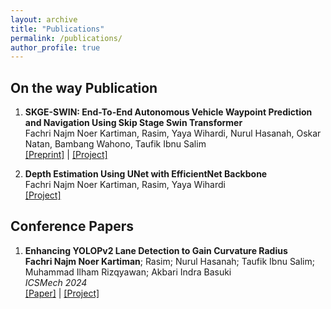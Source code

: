 ```yaml
---
layout: archive
title: "Publications"
permalink: /publications/
author_profile: true
---
```


## On the way Publication

1. <b>SKGE-SWIN: End-To-End Autonomous Vehicle Waypoint Prediction and Navigation Using Skip Stage Swin Transformer</b> <br>
   Fachri Najm Noer Kartiman, 
        Rasim,
        Yaya Wihardi,
        Nurul Hasanah,
        Oskar Natan,
        Bambang Wahono,
        Taufik Ibnu Salim
   <br>[[Preprint]](https://arxiv.org/abs/2508.20762) | [[Project]](https://github.com/fachrinnk4869/end-to-end-self-driving)

1. <b>Depth Estimation Using UNet with EfficientNet Backbone</b> <br>
   Fachri Najm Noer Kartiman, 
        Rasim,
        Yaya Wihardi
   <br>[[Project]](https://github.com/fachrinnk4869/effUnetDepthEstimation)

## Conference Papers

1. <b>Enhancing YOLOPv2 Lane Detection to Gain Curvature Radius</b> <br>
   <b>Fachri Najm Noer Kartiman</b>; Rasim; Nurul Hasanah; Taufik Ibnu Salim; Muhammad Ilham Rizqyawan; Akbari Indra Basuki
   <br><i>ICSMech 2024</i>
   <br>[[Paper]](https://ieeexplore.ieee.org/document/10812281) | [[Project]](https://github.com/fachrinnk4869/lane-detection-integration)

